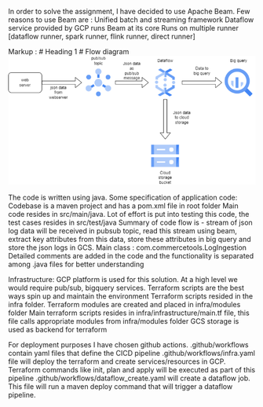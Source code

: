 In order to solve the assignment, I have decided to use Apache Beam. Few reasons to use Beam are :
Unified batch and streaming framework
Dataflow service provided by GCP runs Beam at its core
Runs on multiple runner [dataflow runner, spark runner, flink runner, direct runner]

Markup :  # Heading 1 #
Flow diagram
![alt text](https://github.com/ameshk/commercetools/blob/master/flow_diagram.png?raw=true)

The code is written using java. Some specification of application code:
Codebase is a maven project and has a pom.xml file in root folder
Main code resides in src/main/java. Lot of effort is put into testing this code, the test cases resides in src/test/java
Summary of code flow is - stream of json log data will be received in pubsub topic, read this stream using beam, extract key attributes from this data, store these attributes in big query and store the json logs in GCS.
Main class : com.commercetools.LogIngestion
Detailed comments are added  in the code and the functionality is separated among .java files for better understanding

Infrastructure: GCP platform is used for this solution. At a high level we would require pub/sub, bigquery services. Terraform scripts are the best ways spin up and maintain the environment
Terraform scripts resided in the infra folder.
Terraform modules are created and placed in infra/modules folder
Main terraform scripts resides in infra/infrastructure/main.tf file, this file calls appropriate modules from infra/modules folder
GCS storage is used as backend for terraform

For deployment purposes I have chosen github actions.
.github/workflows contain yaml files that define the CICD pipeline
.github/workflows/infra.yaml file will deploy the terraform and create services/resources in GCP. Terraform commands like init, plan and apply will be executed as part of this pipeline
.github/workflows/dataflow_create.yaml will create a dataflow job. This file will run a maven deploy command that will trigger a dataflow pipeline.
